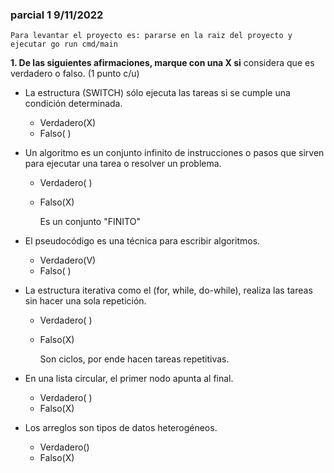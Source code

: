 ### parcial 1 9/11/2022 

``Para levantar el proyecto es: pararse en la raiz del proyecto y ejecutar go run cmd/main``

**1. De las siguientes afirmaciones, marque con una X si** considera que es verdadero o falso. (1 punto c/u)
   * La estructura (SWITCH) sólo ejecuta las tareas si se cumple una condición determinada.
   
      - Verdadero(X)
      - Falso( )

   
   * Un algoritmo es un conjunto infinito de instrucciones o pasos que sirven para ejecutar una tarea o
      resolver un problema.
      - Verdadero( )
      - Falso(X)
     
        Es un conjunto "FINITO"
     

   * El pseudocódigo es una técnica para escribir algoritmos.
     - Verdadero(V)
      - Falso( )


   * La estructura iterativa como el (for, while, do-while), realiza las tareas sin hacer una sola repetición.
     - Verdadero( )
     + Falso(X)
     
       Son ciclos, por ende hacen tareas repetitivas.
 

   * En una lista circular, el primer nodo apunta al final.
      - Verdadero( )
      - Falso(X)
 

   * Los arreglos son tipos de datos heterogéneos.
      - Verdadero()
      - Falso(X)
